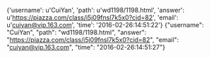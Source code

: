 {'username': u'CuiYan', 'path': u'wd1198/1198.html', 'answer': u'https://piazza.com/class/i5j09fnsl7k5x0?cid=82', 'email': u'cuiyan@vip.163.com', 'time': '2016-02-26:14:51:22'}
{"username": "CuiYan", "path": "wd1198/1198.html", "answer": "https://piazza.com/class/i5j09fnsl7k5x0?cid=82", "email": "cuiyan@vip.163.com", "time": "2016-02-26:14:51:27"}